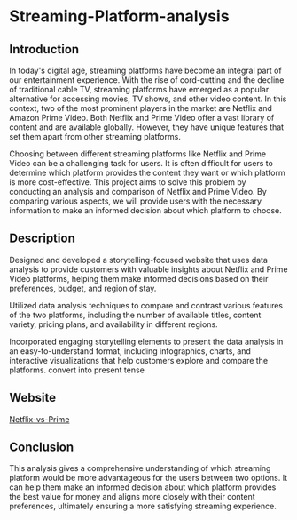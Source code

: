 # Streaming-Platform-analysis

## Introduction

In today's digital age, streaming platforms have become an integral part of our entertainment experience. With the rise of cord-cutting and the decline of traditional cable TV, streaming platforms have emerged as a popular alternative for accessing movies, TV shows, and other video content. In this context, two of the most prominent players in the market are Netflix and Amazon Prime Video. Both Netflix and Prime Video offer a vast library of content and are available globally. However, they have unique features that set them apart from other streaming platforms.

Choosing between different streaming platforms like Netflix and Prime Video can be a challenging task for users. It is often difficult for users to determine which platform provides the content they want or which platform is more cost-effective. This project aims to solve this problem by conducting an analysis and comparison of Netflix and Prime Video. By comparing various aspects, we will provide users with the necessary information to make an informed decision about which platform to choose. 

## Description

Designed and developed a storytelling-focused website that uses data analysis to provide customers with valuable insights about Netflix and Prime Video platforms, helping them make informed decisions based on their preferences, budget, and region of stay.

Utilized data analysis techniques to compare and contrast various features of the two platforms, including the number of available titles, content variety, pricing plans, and availability in different regions.

Incorporated engaging storytelling elements to present the data analysis in an easy-to-understand format, including infographics, charts, and interactive visualizations that help customers explore and compare the platforms. convert into present tense

## Website

[Netflix-vs-Prime](https://sites.google.com/view/netflix-vs-prime/home)

## Conclusion

This analysis gives a comprehensive understanding of which streaming platform would be more advantageous for the users between two options. It can help them make an informed decision about which platform provides the best value for money and aligns more closely with their content preferences, ultimately ensuring a more satisfying streaming experience.


